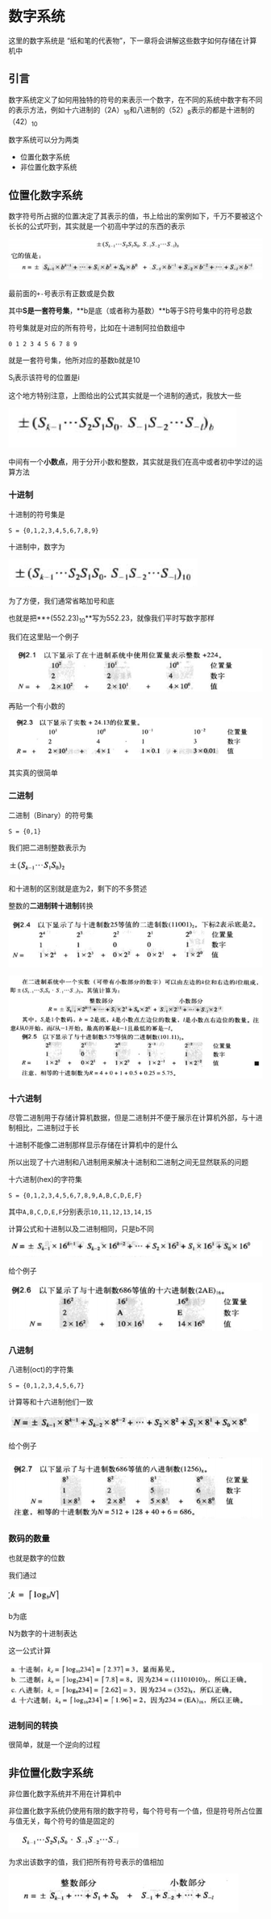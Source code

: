# 数字系统

这里的数字系统是 “纸和笔的代表物”，下一章将会讲解这些数字如何存储在计算机中

## 引言

数字系统定义了如何用独特的符号的来表示一个数字，在不同的系统中数字有不同的表示方法，例如十六进制的（2A）<sub>16</sub>和八进制的（52）<sub>8</sub>表示的都是十进制的（42）<sub>10</sub>

数字系统可以分为两类

- 位置化数字系统
- 非位置化数字系统

## 位置化数字系统

数字符号所占据的位置决定了其表示的值，书上给出的案例如下，千万不要被这个长长的公式吓到，其实就是一个初高中学过的东西的表示

![image-20211222192953014](pic/pic1.png)

最前面的`+-`号表示有正数或是负数

其中**S是一套符号集**，**b是底（或者称为基数）**b等于S符号集中的符号总数

符号集就是对应的所有符号，比如在十进制阿拉伯数组中

```
0 1 2 3 4 5 6 7 8 9
```

就是一套符号集，他所对应的基数b就是10

S<sub>i</sub>表示该符号的位置是i

这个地方特别注意，上图给出的公式其实就是一个进制的通式，我放大一些

![image-20211222193825165](pic/pic2.png)

中间有一个**小数点**，用于分开小数和整数，其实就是我们在高中或者初中学过的运算方法

### 十进制

十进制的符号集是

```
S = {0,1,2,3,4,5,6,7,8,9}
```

十进制中，数字为

![image-20211222194110002](pic/pic3.png)

为了方便，我们通常省略加号和底

也就是把**+(552.23)<sub>10</sub>**写为552.23，就像我们平时写数字那样

我们在这里贴一个例子

![image-20211222194344911](pic/pic4.png)

再贴一个有小数的

![image-20211222194505525](pic/pic5.png)

其实真的很简单

### 二进制

二进制（Binary）的符号集

```
S = {0,1}
```

我们把二进制整数表示为

![image-20211222194717448](pic/pic6.png)

和十进制的区别就是底为2，剩下的不多赘述

整数的**二进制转十进制**转换

![image-20211222194906960](pic/pic7.png)

![image-20211222194954083](pic/pic8.png)

### 十六进制

尽管二进制用于存储计算机数据，但是二进制并不便于展示在计算机外部，与十进制相比，二进制过于长

十进制不能像二进制那样显示存储在计算机中的是什么

所以出现了十六进制和八进制用来解决十进制和二进制之间无显然联系的问题

十六进制(hex)的字符集

```
S = {0,1,2,3,4,5,6,7,8,9,A,B,C,D,E,F}
```

其中`A,B,C,D,E,F`分别表示`10,11,12,13,14,15`

计算公式和十进制以及二进制相同，只是b不同

![image-20211222195751734](pic/pic9.png)

给个例子

![image-20211222195826219](pic/pic10.png)

### 八进制

八进制(oct)的字符集

```
S = {0,1,2,3,4,5,6,7}
```

计算等和十六进制他们一致

![image-20211222200015956](pic/pic11.png)

给个例子

![image-20211222200043610](pic/pic12.png)

### 数码的数量

也就是数字的位数

我们通过

![image-20211222200246979](pic/pic13.png)

b为底

N为数字的十进制表达

这一公式计算

![image-20211222200329023](pic/pic14.png)

### 进制间的转换

很简单，就是一个逆向的过程

## 非位置化数字系统

非位置化数字系统并不用在计算机中

非位置化数字系统仍使用有限的数字符号，每个符号有一个值，但是符号所占位置与值无关，每个符号的值是固定的



![image-20211222200851649](pic/pic15.png)

为求出该数字的值，我们把所有符号表示的值相加

![image-20211222200920264](pic/pic16.png)